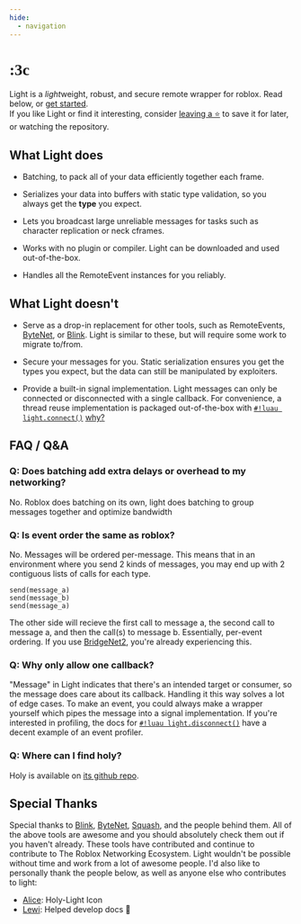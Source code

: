 ```yaml
---
hide:
  - navigation
---
```


# <span style="font-family:Comic Neue; font-weight:900">:3c</span>

Light is a *light*weight, robust, and secure remote wrapper for roblox. Read below, or [get started](quick-start/index.md).
<br>If you like Light or find it interesting, consider [leaving a ⭐](https://github.com/hardlyardi/light) to save it for later, or watching the repository.

## What Light does

- Batching, to pack all of your data efficiently together each frame.

- Serializes your data into buffers with static type validation, so you always get the **type** you expect.

- Lets you broadcast large unreliable messages for tasks such as character replication or neck cframes.

- Works with no plugin or compiler. Light can be downloaded and used out-of-the-box.

- Handles all the RemoteEvent instances for you reliably.

## What Light doesn't

- Serve as a drop-in replacement for other tools, such as RemoteEvents,
<a href="https://github.com/ffrostfall/ByteNet" target="_blank">ByteNet</a>,
or <a href="https://github.com/1Axen/blink" target="_blank">Blink</a>.
Light is similar to these, but will require some work to migrate to/from.

- Secure your messages for you. Static serialization ensures you get the types you expect, but the data can still be manipulated by exploiters.

- Provide a built-in signal implementation.
Light messages can only be connected or disconnected with a single callback. For convenience, a thread reuse implementation is packaged out-of-the-box with [`#!luau light.connect()`](./api/network/messages/listening/connect.md)
[why?](#q-why-only-allow-one-callback)

## FAQ / Q&A

### Q: Does batching add extra delays or overhead to my networking?

No. Roblox does batching on its own, light does batching to group messages together and optimize bandwidth

### Q: Is event order the same as roblox?

No. Messages will be ordered per-message. This means that in an environment where you send 2 kinds of messages, you may
end up with 2 contiguous lists of calls for each type.

```luau
send(message_a)
send(message_b)
send(message_a)
```

The other side will recieve the first call to message a, the second call to message a, and then the call(s) to message
b. Essentially, per-event ordering. If you use
<a href="https://github.com/ffrostfall/BridgeNet2" target="_blank">BridgeNet2</a>, you're already experiencing this.

### Q: Why only allow one callback?

"Message" in Light indicates that there's an intended target or consumer, so the message does care about its callback. Handling it this way solves a lot of edge cases. To make an event, you could always make a wrapper yourself which pipes the message into a signal implementation. If you're interested in profiling, the docs for
[`#!luau light.disconnect()`](./api/network/messages/listening/disconnect.md) have a decent example of an event
profiler.

### Q: Where can I find holy?

Holy is available on [its github repo](https://github.com/hardlyardi/holy).

## Special Thanks

Special thanks to
<a href="https://github.com/1Axen/blink" target="_blank">Blink</a>,
<a href="https://github.com/ffrostfall/ByteNet" target="_blank">ByteNet</a>,
<a href="https://github.com/Data-Oriented-House/Squash" target="_blank">Squash</a>,
and the people behind them. All of the above tools are awesome and you should absolutely check them out if you haven't
already. These tools have contributed and continue to contribute to The Roblox Networking Ecosystem. Light wouldn't be
possible without time and work from a lot of awesome people. I'd also like to personally thank the people below, as well
as anyone else who contributes to light:

- <a href="https://github.com/alicesaidhi/" target="_blank">Alice</a>: Holy-Light Icon
- <a href="https://github.com/lewisakura/" target="_blank">Lewi</a>: Helped develop docs :pray:

